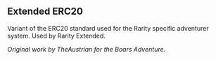 ## Extended ERC20

Variant of the ERC20 standard used for the Rarity specific adventurer system.
Used by Rarity Extended.

*Original work by TheAustrian for the Boars Adventure.*